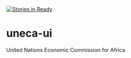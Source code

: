 [![Stories in Ready](https://badge.waffle.io/FENIX-Platform-Projects/uneca-ui.png?label=ready&title=Ready)](http://waffle.io/FENIX-Platform-Projects/uneca-ui)
# uneca-ui
United Nations Economic Commission for Africa
